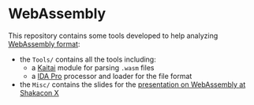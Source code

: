 # WebAssembly #

This repository contains some tools developed to help analyzing [WebAssembly format](https://webassembly.org):

 - the `Tools/` contains all the tools including:
    - a [Kaitai](https://kaitai.io) module for parsing `.wasm` files
    - a [IDA Pro](https://www.hex-rays.com/products/ida) processor and loader for the file format
 - the `Misc/` contains the slides for the [presentation on WebAssembly at Shakacon X](https://www.shakacon.org/web-disassembly-in-depth-peek-at-the-vm-running-inside-your-web-browser-by-christophe-alladoum/)


